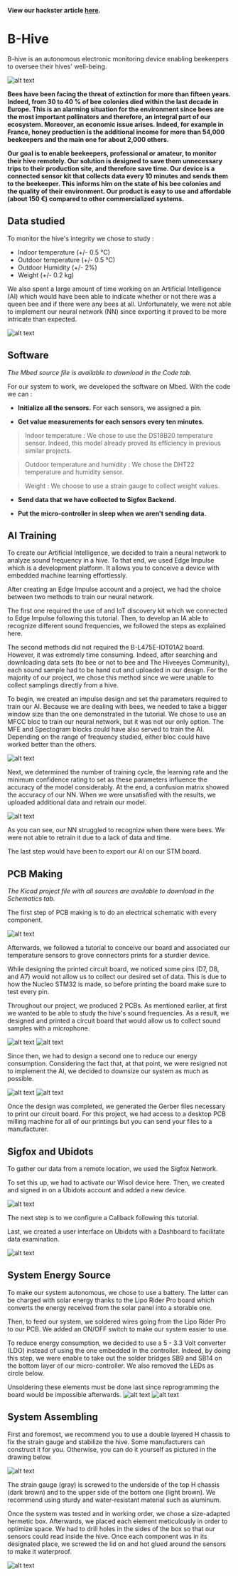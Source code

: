 **View our hackster article [here](https://www.hackster.io/dect/b-hive-a14efa "Hackster Article").** 

# B-Hive
B-hive is an autonomous electronic monitoring device enabling beekeepers to oversee their hives' well-being.

![alt text](images_article/cover.jpg)

__Bees have been facing the threat of extinction for more than fifteen years. Indeed, from 30 to 40 % of bee colonies died within the last decade in Europe. This is an alarming situation for the environment since bees are the most important pollinators and therefore, an integral part of our ecosystem. Moreover, an economic issue arises. Indeed, for example in France, honey production is the additional income for more than 54,000 beekeepers and the main one for about 2,000 others.__

__Our goal is to enable beekeepers, professional or amateur, to monitor their hive remotely. Our solution is designed to save them unnecessary trips to their production site, and therefore save time. Our device is a connected sensor kit that collects data every 10 minutes and sends them to the beekeeper. This informs him on the state of his bee colonies and the quality of their environment. Our product is easy to use and affordable (about 150 €) compared to other commercialized systems.__


## Data studied
To monitor the hive's integrity we chose to study :

* Indoor temperature (+/- 0.5 °C)
* Outdoor  temperature (+/- 0.5 °C)
* Outdoor Humidity (+/- 2%)
* Weight (+/- 0.2 kg)

We also spent a large amount of time working on an Artificial Intelligence (AI) which would have been able to indicate whether or not there was a queen bee and if there were any bees at all.  Unfortunately, we were not able to implement our neural network (NN) since exporting it proved to be more intricate than expected.

![alt text](images_article/schema.png "System Diagram")


## Software 
_The Mbed source file is available to download in the Code tab._

For our system to work, we developed the software on Mbed. With the code we can :

* __Initialize all the sensors.__
For each sensors, we assigned a pin.

* __Get value measurements for each sensors every ten minutes.__
> Indoor temperature : We chose to use the DS18B20 temperature sensor. Indeed, this model already proved its efficiency in previous similar projects.

> Outdoor temperature and humidity  : We chose the DHT22 temperature and humidity sensor.

> Weight : We choose to use a strain gauge to collect weight values.

* __Send data that we have collected to Sigfox Backend.__

* __Put the micro-controller in sleep when we aren't sending data.__


## AI Training
To create our Artificial Intelligence, we decided to train a neural network to analyze sound frequency in a hive. To that end, we used Edge Impulse which is a development platform. It allows you to conceive a device with embedded machine learning effortlessly.

After creating an Edge Impulse account and a project, we had the choice between two methods to train our neural network.

The first one required the use of and IoT discovery kit which we connected to Edge Impulse following this tutorial. Then, to develop an IA able to recognize different sound frequencies, we followed the steps as explained here.

The second methods did not required the B-L475E-IOT01A2 board. However, it was extremely time consuming. Indeed, after searching and downloading data sets (to bee or not to bee and The Hiveeyes Community), each sound sample had to be hand cut and uploaded in our design. For the majority of our project, we chose this method since we were unable to collect samplings directly from a hive.

To begin, we created an impulse design and set the parameters required to train our AI. Because we are dealing with bees, we needed to take a bigger window size than the one demonstrated in the tutorial. We chose to use an MFCC bloc to train our neural network, but it was not our only option. The MFE and Spectogram blocks could have also served to train the AI. Depending on the range of frequency studied, either bloc could have worked better than the others.

![alt text](images_article/Empulse.png "Empulse Design")

Next, we determined the number of training cycle, the learning rate and the minimum confidence rating to set as these parameters influence the accuracy of the model considerably. At the end, a confusion matrix showed the accuracy of our NN. When we were unsatisfied with the results, we uploaded additional data and retrain our model.

![alt text](images_article/accuracy.png "Neural Network Accuracy")

As you can see, our NN struggled to recognize when there were bees. We were not able to retrain it due to a lack of data and time.

The last step would have been to export our AI on our STM board.


## PCB Making
_The Kicad project file with all sources are available to download in the Schematics tab._

The first step of PCB making is to do an electrical schematic with every component.

![alt text](images_article/schematic.png "Kicad Electrical Schematic")

Afterwards, we followed a tutorial to conceive our board and associated our temperature sensors to grove connectors prints for a sturdier device.

While designing the printed circuit board, we noticed some pins (D7, D8, and A7) would not allow us to collect our desired set of data. This is due to how the Nucleo STM32 is made, so before printing the board make sure  to test every pin.

Throughout our project, we produced 2 PCBs. As mentioned earlier, at first we wanted to be able to study the hive's sound frequencies. As a result,  we designed and printed a circuit board that would allow us to collect sound samples with a microphone.

![alt text](images_article/pc1-1.png "PCB - Version 1")
![alt text](images_article/pcb1.png "Captioned PCB - Version 1")

Since then, we had to design a second one to reduce our energy consumption. Considering the fact that, at that point, we were resigned not to implement the AI, we decided to downsize our system as much as possible.

![alt text](images_article/pcb2-1.jpg "PCB - Version 2")
![alt text](images_article/pcb2.png "Captioned PCB - Version 2")

Once the design was completed, we generated the Gerber files necessary to print our circuit board. For this project, we had access to a desktop PCB milling machine for all of our printings but you can send your files to a manufacturer.


## Sigfox and Ubidots
To gather our data from a remote location, we used the Sigfox Network.

To set this up, we had to activate our Wisol device here. Then, we created and signed in on a Ubidots account and added a new device.

![alt text](images_article/add.png)

The next step is to we configure a Callback following this tutorial.

Last, we created a user interface on Ubidots with a Dashboard to facilitate data examination.

![alt text](images_article/ubi.png "User's Interface - Ubidots")

## System Energy Source 
To make our system autonomous, we chose to use a battery. The latter can be charged with solar energy thanks to the Lipo Rider Pro board which converts the energy received from the solar panel into a storable one.

Then, to feed our system, we soldered wires going from the Lipo Rider Pro to our PCB. We added an ON/OFF switch to make our system easier to use.

To reduce energy consumption, we decided to use a 5 - 3.3 Volt converter (LDO) instead of using the one embedded in the controller. Indeed, by doing this step, we were enable to take out the solder bridges SB9 and SB14 on the bottom layer of our micro-controller. We also removed the LEDs as circle below.

Unsoldering these elements must be done last since reprogramming the board would be impossible afterwards.
![alt text](images_article/top.jpg "Nucleo-32 board top layout")
![alt text](images_article/nucleo32_swo_a0uEnBlsda.jpg "Nucleo-32 board bottom layout")

## System Assembling
First and foremost, we recommend you to use a double layered H chassis to fix the strain gauge and stabilize the hive.  Some manufacturers can construct it for you. Otherwise, you can do it yourself as pictured in the drawing below.

![alt text](images_article/chassis.png "Double H chassis")

The strain gauge (gray) is screwed to the underside of the top H chassis (dark brown) and to the upper side of the bottom one (light brown). We recommend using sturdy and water-resistant material such as aluminum.

Once the system was tested and in working order,  we chose a size-adapted hermetic box. Afterwards, we placed each element meticulously in order to optimize space. We had to drill holes in the sides of the box so that our sensors could read inside the hive. Once each component was in its designated place, we screwed the lid on and hot glued around the sensors to make it waterproof.

![alt text](images_article/system.jpg "Picture of Assembled System")


